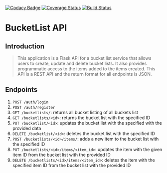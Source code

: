 [![Codacy Badge](https://api.codacy.com/project/badge/Grade/6a480c4abec04cfa94dac28245f23c61)](https://www.codacy.com/app/arnold-okoth/cp2_blapi?utm_source=github.com&amp;utm_medium=referral&amp;utm_content=andela-aokoth/cp2_blapi&amp;utm_campaign=Badge_Grade) [![Coverage Status](https://coveralls.io/repos/github/andela-aokoth/cp2_blapi/badge.svg?branch=develop)](https://coveralls.io/github/andela-aokoth/cp2_blapi?branch=develop) [![Build Status](https://travis-ci.org/andela-aokoth/cp2_blapi.svg?branch=develop)](https://travis-ci.org/andela-aokoth/cp2_blapi)
# BucketList API

## Introduction

> This application is a Flask API for a bucket list service that allows users to create, update and delete bucket lists. It also provides programmatic access to the items added to the items created. This API is a REST API and the return format for all endpoints is JSON.

## Endpoints

1. `POST /auth/login`
2. `POST /auth/register`
3. `GET /bucketlists/`: returns all bucket listing of all buckets list
4. `GET /bucketlists/<id>`: returns the bucket list with the specified ID
5. `PUT /bucketlist/<id>`: updates the bucket list with the specified with the provided data
6. `DELETE /bucketlist/<id>`: deletes the bucket list with the specified ID
7. `POST /bucketlists/<id>/items/`: adds a new item to the bucket list with the specified ID
8. `PUT /bucketlists/<id>/items/<item_id>`: updates the item with the given item ID from the bucket list with the provided ID
9. `DELETE /bucketlists/<id>/items/<item_id>`: deletes the item with the specified item ID from the bucket list with the provided ID
